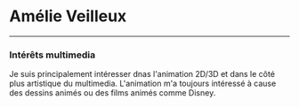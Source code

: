 # Amélie Veilleux
---------------
### Intérêts multimedia
Je suis principalement intéresser dnas l'animation 2D/3D et dans le côté plus artistique du multimedia. L'animation m'a toujours intéressé à cause des dessins animés ou des films animés comme Disney.
